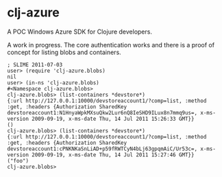 # clj-azure

A POC Windows Azure SDK for Clojure developers.

A work in progress. The core authentication works and there is a proof of concept for listing blobs and containers.


	; SLIME 2011-07-03
	user> (require 'clj-azure.blobs)
	nil
	user> (in-ns 'clj-azure.blobs)
	#<Namespace clj-azure.blobs>
	clj-azure.blobs> (list-containers *devstore*)
	{:url http://127.0.0.1:10000/devstoreaccount1/?comp=list, :method :get, :headers {Authorization SharedKey devstoreaccount1:N1HnyaWpkMXsuQkw2Lur6nQ8IeSHD9ILux8n7mmq9us=, x-ms-version 2009-09-19, x-ms-date Thu, 14 Jul 2011 15:26:33 GMT}}
	()
	clj-azure.blobs> (list-containers *devstore*)
	{:url http://127.0.0.1:10000/devstoreaccount1/?comp=list, :method :get, :headers {Authorization SharedKey devstoreaccount1:cPNKNKaSnLiAD+p59fRWTCyN4bLj63gpqmAiC/Ur53c=, x-ms-version 2009-09-19, x-ms-date Thu, 14 Jul 2011 15:27:46 GMT}}
	("foo")
	clj-azure.blobs> 

